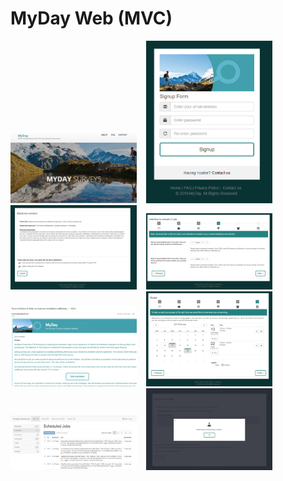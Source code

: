 # MyDay Web (MVC)

<div>
<img width="40%" src="pic_01.PNG" alt="Intro" title="Intro"</img>
<img height="0" width="8px">
<img width="40%" src="pic_02.PNG" alt="Login" title="Login"></img>
<img height="0" width="8px">
</div>
<div>
<img width="40%" src="pic_03.PNG" alt="Map" title="Map"></img>
<img height="0" width="8px">
<img width="40%" src="pic_04.PNG" alt="Map" title="Map"></img>
<img height="0" width="8px">
</div>

<div>
<img width="40%" src="pic_05.PNG" alt="Intro" title="Intro"</img>
<img height="0" width="8px">
<img width="40%" src="pic_06.PNG" alt="Login" title="Login"></img>
<img height="0" width="8px">
</div>
<div>
<img width="40%" src="pic_07.PNG" alt="Map" title="Map"></img>
<img height="0" width="8px">
<img width="40%" src="pic_08.PNG" alt="Map" title="Map"></img>
<img height="0" width="8px">
</div>
